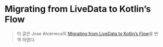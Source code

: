 # Migrating from LiveData to Kotlin’s Flow

> 이 글은 Jose Alcérreca의 [Migrating from LiveData to Kotlin’s Flow](https://medium.com/androiddevelopers/migrating-from-livedata-to-kotlins-flow-379292f419fb)을 번역 하였다.

